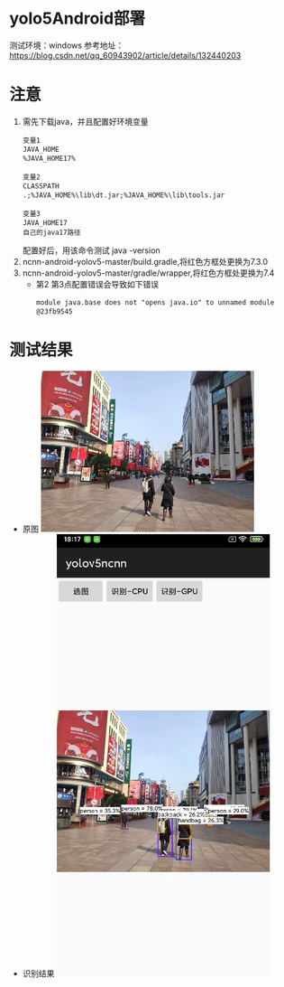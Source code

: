 yolo5Android部署
===
测试环境：windows
参考地址：https://blog.csdn.net/qq_60943902/article/details/132440203
# 注意
1. 需先下载java，并且配置好环境变量
    ```
    变量1
    JAVA_HOME
    %JAVA_HOME17%

    变量2
    CLASSPATH
    .;%JAVA_HOME%\lib\dt.jar;%JAVA_HOME%\lib\tools.jar

    变量3
    JAVA_HOME17
    自己的java17路径
    ```
    配置好后，用该命令测试 java -version
2. ncnn-android-yolov5-master/build.gradle,将红色方框处更换为7.3.0 
3. ncnn-android-yolov5-master/gradle/wrapper,将红色方框处更换为7.4 
   - 第2 第3点配置错误会导致如下错误
        ```
        module java.base does not "opens java.io" to unnamed module @23fb9545
        ```
# 测试结果
- 原图
![](./picture/原图.png)
- 识别结果
![image](./picture/gpu识别结果.png)


